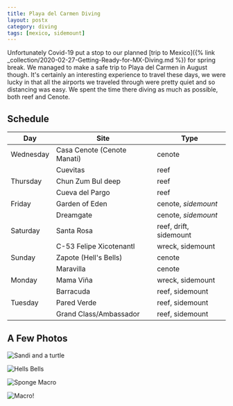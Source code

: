 ```yaml
---
title: Playa del Carmen Diving
layout: postx
category: diving
tags: [mexico, sidemount]
---
```


Unfortunately Covid-19 put a stop to our planned [trip to Mexico]({% link _collection/2020-02-27-Getting-Ready-for-MX-Diving.md %})
for spring break. We managed to make a safe trip to Playa del Carmen in August though. It's certainly an interesting
experience to travel these days, we were lucky in that all the airports we traveled through were pretty quiet and so
distancing was easy. We spent the time there diving as much as possible, both reef and Cenote.

## Schedule

| Day       | Site                        | Type                   |
|-----------|-----------------------------|------------------------|
| Wednesday | Casa Cenote (Cenote Manati) | cenote                 |
|           | Cuevitas                    | reef                   |
| Thursday  | Chun Zum Bul deep           | reef                   |
|           | Cueva del Pargo             | reef                   |
| Friday    | Garden of Eden              | cenote, _sidemount_    |
|           | Dreamgate                   | cenote, _sidemount_    |
| Saturday  | Santa Rosa                  | reef, drift, sidemount |
|           | C-53 Felipe Xicotenantl     | wreck, sidemount       |
| Sunday    | Zapote (Hell's Bells)       | cenote                 |
|           | Maravilla                   | cenote                 |
| Monday    | Mama Viña                   | wreck, sidemount       |
|           | Barracuda                   | reef, sidemount        |
| Tuesday   | Pared Verde                 | reef, sidemount        |
|           | Grand Class/Ambassador      | reef, sidemount        |

## A Few Photos

![Sandi and a turtle](assets/img/diving/playa-20200806-01596.jpg)

![Hells Bells](assets/img/diving/playa-20200809-01889.jpg)

![Sponge Macro](assets/img/diving/playa-20200810-02239.jpg)

![Macro!](assets/img/diving/playa-20200810-02305.jpg)
